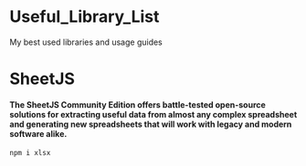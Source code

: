 # Useful_Library_List
My best used libraries and usage guides











# SheetJS

#### The SheetJS Community Edition offers battle-tested open-source solutions for extracting useful data from almost any complex spreadsheet and generating new spreadsheets that will work with legacy and modern software alike.

`npm i xlsx `
